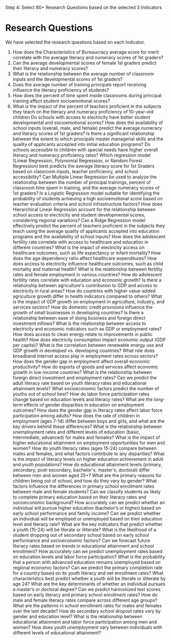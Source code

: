 Step 4: Select 60+ Research Questions based on the selected 3 Indicators

# Research Questions 

We have selected the research questions based on each Indicator.

1) How does the Characteristics of Bureaucracy average score for merit correlate with the average literacy and numeracy scores of 1st graders?  
2) Can the average developmental scores of female 1st graders predict their literacy and numeracy scores?   
3) What is the relationship between the average number of classroom inputs and the developmental scores of 1st graders?  
4) Does the average number of training principals report receiving influence the literacy proficiency of students?  
5) How does the percent of time spent inside classrooms during principal training affect student socioemotional scores?
6) What is the impact of the percent of teachers proficient in the subjects they teach on the literacy and numeracy proficiency of 10-year-old children
Do schools with access to electricity have better student developmental and socioemotional scores?
How does the availability of school inputs (overall, male, and female) predict the average numeracy and literacy scores of 1st graders?
Is there a significant relationship between the extent to which principals master managerial skills and the quality of applicants accepted into initial education programs?
Do schools accessible to children with special needs have higher overall literacy and numeracy proficiency rates?
Which regression model (Linear Regression, Polynomial Regression, or Random Forest Regression) best predicts the average literacy score for 1st Graders based on classroom inputs, teacher proficiency, and school accessibility?
Can Multiple Linear Regression be used to analyze the relationship between the number of principal trainings, percent of classroom time spent in training, and the average numeracy scores of 1st graders?
Is a Logistic Regression model suitable for identifying the probability of students achieving a high socioemotional score based on teacher evaluation criteria and school infrastructure factors?
How does Hierarchical Linear Regression account for the relationship between school access to electricity and student developmental scores, considering regional variations?
Can a Ridge Regression model effectively predict the percent of teachers proficient in the subjects they teach using the average quality of applicants accepted into education programs and the availability of school inputs?
How does the adolescent fertility rate correlate with access to healthcare and education in different countries?
What is the impact of electricity access on healthcare outcomes, such as life expectancy or infant mortality?
How does the age dependency ratio affect healthcare expenditures?
How does access to electricity influence healthcare outcomes, such as child mortality and maternal health?
What is the relationship between fertility rates and female employment in various countries?
How do adolescent fertility rates correlate with education and economic growth?
Is there a relationship between agriculture's contribution to GDP and access to electricity in rural areas?
How do countries with higher value-added agriculture growth differ in health indicators compared to others?
What is the impact of GDP growth on employment in agriculture, industry, and services sectors?
How do domestic credit provisions influence the growth of small businesses in developing countries?
Is there a relationship between ease of doing business and foreign direct investment inflows?
What is the relationship between access to electricity and economic indicators such as GDP or employment rates?
How does access to clean energy relate to improvements in public health?
How does electricity consumption impact economic output (GDP per capita)?
What is the correlation between renewable energy use and GDP growth in developed vs. developing countries?
What role does broadband internet access play in employment rates across sectors?
How does the gender gap in employment affect overall economic productivity?
How do exports of goods and services affect economic growth in low-income countries?
What is the relationship between foreign direct investment and employment rates?
Can we predict the adult literacy rate based on youth literacy rates and educational attainment levels?
What socioeconomic factors predict the number of youths out of school best?
How do labor force participation rates change based on education levels and literacy rates?
What are the long-term effects of gender disparities in education on employment outcomes?
How does the gender gap in literacy rates affect labor force participation among adults?
How does the rate of children in employment (ages 7-14) differ between boys and girls, and what are the key drivers behind these differences?
What is the relationship between unemployment rates and different levels of education (basic, intermediate, advanced) for males and females?
What is the impact of higher educational attainment on employment opportunities for men and women?
How do youth literacy rates (ages 15-24) compare between males and females, and what factors contribute to any disparities?
What is the impact of literacy levels on higher education achievement in adult and youth populations?
How do educational attainment levels (primary, secondary, post-secondary, bachelor's, master's, doctoral) differ between men and women aged 25+?
What are the primary reasons for children being out of school, and how do they vary by gender?
What factors influence the differences in primary school enrollment rates between male and female students?
Can we classify students as likely to complete primary education based on their literacy rates and socioeconomic background?
How accurately can we predict whether an individual will pursue higher education (bachelor’s or higher) based on early school performance and family income?
Can we predict whether an individual will be employed or unemployed based on their education level and literacy rate?
What are the key indicators that predict whether a youth (15-24) will be literate or illiterate?
What is the likelihood of a student dropping out of secondary school based on early school performance and socioeconomic factors?
Can we forecast future literacy rates based on trends in educational attainment and school enrollment?
How accurately can we predict unemployment rates based on education levels and labor force participation?
What is the probability that a person with advanced education remains unemployed based on regional economic factors?
Can we predict the primary completion rate for a country based on its youth literacy and net enrollment rates?
What characteristics best predict whether a youth will be literate or illiterate by age 24?
What are the key determinants of whether an individual pursues a master’s or doctoral degree?
Can we predict harmonized test scores based on early literacy and primary school enrollment rates?
How do male and female literacy rates compare across different age groups?
What are the patterns in school enrollment rates for males and females over the last decade?
How do secondary school dropout rates vary by gender and education level?
What is the relationship between educational attainment and labor force participation among men and women?
How does youth unemployment vary between individuals with different levels of educational attainment?
